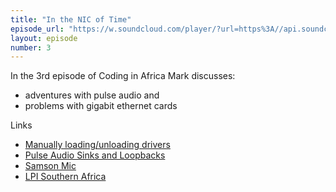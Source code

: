 ```yaml
---
title: "In the NIC of Time"
episode_url: "https://w.soundcloud.com/player/?url=https%3A//api.soundcloud.com/tracks/218066526"
layout: episode
number: 3
---
```


In the 3rd episode of Coding in Africa Mark discusses:

- adventures with pulse audio and
- problems with gigabit ethernet cards

Links

- [Manually loading/unloading drivers](https://lwn.net/Articles/143397/)
- [Pulse Audio Sinks and Loopbacks](http://www.freedesktop.org/wiki/Software/PulseAudio/Documentation/User/Modules/)
- [Samson Mic](http://www.samsontech.com/samson/products/microphones/usb-microphones/c03u/)
- [LPI Southern Africa](http://south-africa.lpi.org/)
